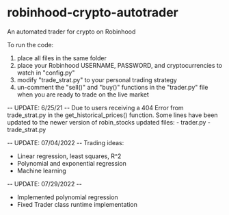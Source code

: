 # robinhood-crypto-autotrader
An automated trader for crypto on Robinhood

To run the code:
1. place all files in the same folder 
2. place your Robinhood USERNAME, PASSWORD, and cryptocurrencies to watch in "config.py"
3. modify "trade_strat.py" to your personal trading strategy
4. un-comment the "sell()" and "buy()" functions in the "trader.py" file when you are ready to trade on the live market

-- UPDATE: 6/25/21 --
Due to users receiving a 404 Error from trade_strat.py in the get_historical_prices() function. Some lines have been updated to the newer version of robin_stocks
updated files:
     - trader.py
     - trade_strat.py

-- UPDATE: 07/04/2022 --
Trading ideas:
- Linear regression, least squares, R^2
- Polynomial and exponential regression
- Machine learning

-- UPDATE: 07/29/2022 --
- Implemented polynomial regression
- Fixed Trader class runtime implementation
